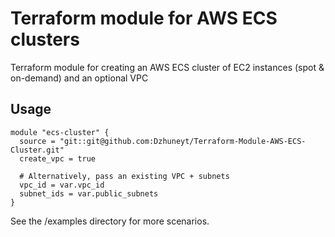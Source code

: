 # Terraform module for AWS ECS clusters
 Terraform module for creating an AWS ECS cluster of EC2 instances (spot & on-demand) and an optional VPC
 
 
## Usage
```hcl-terraform
module "ecs-cluster" {
  source = "git::git@github.com:Dzhuneyt/Terraform-Module-AWS-ECS-Cluster.git"
  create_vpc = true

  # Alternatively, pass an existing VPC + subnets
  vpc_id = var.vpc_id
  subnet_ids = var.public_subnets
}
```

See the /examples directory for more scenarios.
